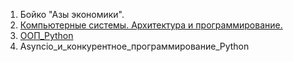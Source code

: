 1. Бойко "Азы экономики".
2. [Компьютерные системы. Архитектура и программирование.](Книги/Reviews/Компьютерные%20системы/Содержание.md) 
3. [ООП_Python](Книги/Reviews/ООП_Python/Содержание.md)
4. Asyncio_и_конкурентное_программирование_Python